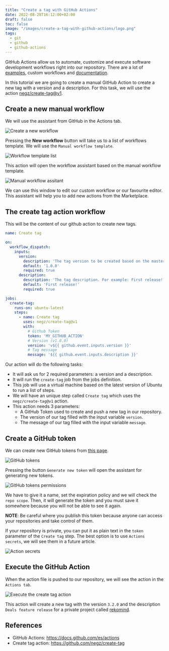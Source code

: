 ```yaml
---
title: "Create a tag with GitHub Actions"
date: 2022-08-28T16:12:00+02:00
draft: false
toc: false
image: "/images/create-a-tag-with-github-actions/logo.png"
tags:
  - git
  - github
  - github-actions
---
```


GitHub Actions allow us to automate, customize and execute software development workflows right into our repository. There are a lot of [examples](https://docs.github.com/en/actions/examples), custom workflows and [documentation](https://docs.github.com/en/actions).

In this tutorial we are going to create a manual GitHub Action to create a new tag with a version and a description. For this task, we will use the action [negz/create-tag@v1](https://github.com/negz/create-tag).

## Create a new manual workflow

We will use the assistant from GitHub in the Actions tab. 

![Create a new workflow](/images/create-a-tag-with-github-actions/create-a-new-workflow.png#center)

Pressing the **New workflow** button will take us to a list of workflows template. We will use the `Manual workflow template`.

![Workflow template list](/images/create-a-tag-with-github-actions/create-a-manual-workflow.png#center)

This action will open the workflow assistant based on the manual workflow template.

![Manual workflow assitant](/images/create-a-tag-with-github-actions/workflow-assistant.png#center)

We can use this window to edit our custom workflow or our favourite editor. This assistant will help you to add new actions from the Marketplace.

## The create tag action workflow

This will be the content of our github action to create new tags.

```yaml
name: Create tag

on:
  workflow_dispatch:
    inputs:
      version:
        description: 'The tag version to be created based on the master branch'
        default: '1.0.0'
        required: true
      description:
        description: 'The tag description. For example: First release!'
        default: 'First release!'
        required: true

jobs:
  create-tag:
    runs-on: ubuntu-latest
    steps:
      - name: Create tag
        uses: negz/create-tag@v1
        with:
          # Github Token
          token: 'MY_GITHUB_ACTION'
          # Version (v1.0.0)
          version: 'v${{ github.event.inputs.version }}'
          # Tag message
          message: '${{ github.event.inputs.description }}'
```

Our action will do the following tasks:
* It will ask us for 2 required parameters: a version and a description.
* It will run the `create-tag` job from the jobs definition.
* This job will use a virtual machine based on the latest version of Ubuntu to run a list of steps.
* We will have an unique step called `Create tag` which uses the `negz/create-tag@v1` action.
* This action needs 3 parameters:
  * A GitHub Token used to create and push a new tag in our repository.
  * The version of our tag filled with the input variable `version`.
  * The message of our tag filled with the input variable `message`.

## Create a GitHub token

We can create new GitHub tokens from [this page](https://github.com/settings/tokens).

![GitHub tokens](/images/create-a-tag-with-github-actions/github-tokens.png#center)

Pressing the button `Generate new token` will open the assistant for generating new tokens.

![GitHub tokens permissions](/images/create-a-tag-with-github-actions/github-token-permissions.png#center)

We have to give it a name, set the expiration policy and we will check the `repo scope`. Then, it will generate the token and you must save it somewhere because you will not be able to see it again.

**NOTE**: Be careful where you publish this token because anyone can access your repositories and take control of them.

If your repository is private, you can put it as plain text in the `token` parameter of the `Create tag` step. The best option is to use `Actions secrets`, we will see them in a future article.

![Action secrets](/images/create-a-tag-with-github-actions/action-secrets.png#center)

## Execute the GitHub Action

When the action file is pushed to our repository, we will see the action in the `Actions tab`.

![Execute the create tag action](/images/create-a-tag-with-github-actions/execute-the-action.png#center)

This action will create a new tag with the version `3.2.0` and the description `Deals feature release` for a private project called [rekomind](https://rekomind.com).

## References

* GitHub Actions: https://docs.github.com/es/actions
* Create tag action: https://github.com/negz/create-tag